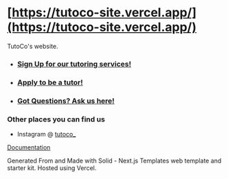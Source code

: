 # [https://tutoco-site.vercel.app/](https://tutoco-site.vercel.app/)

TutoCo's website.


* ### [Sign Up for our tutoring services!](https://tutoco-site.vercel.app/sign-up)
* ### [Apply to be a tutor!](https://tutoco-site.vercel.app/tutor-apply)
* ### [Got Questions? Ask us here!](https://tutoco-site.vercel.app/support)

### Other places you can find us
* Instagram @ [tutoco_](https://www.instagram.com/tutoco_/)


[Documentation](https://nextjstemplates.com/docs)

Generated From and Made with Solid - Next.js Templates web template and starter kit.
Hosted using Vercel.
